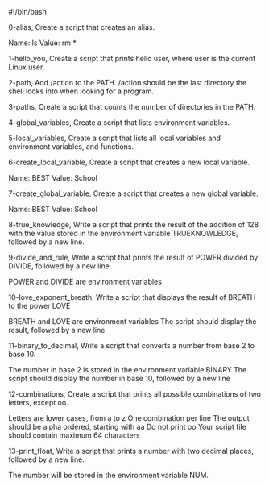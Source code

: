 #!/bin/bash

0-alias, Create a script that creates an alias.

Name: ls
Value: rm *

1-hello_you, Create a script that prints hello user, where user is the current Linux user.

2-path, Add /action to the PATH. /action should be the last directory the shell looks into when looking for a program.

3-paths, Create a script that counts the number of directories in the PATH.

4-global_variables, Create a script that lists environment variables.

5-local_variables, Create a script that lists all local variables and environment variables, and functions.

6-create_local_variable, Create a script that creates a new local variable.

Name: BEST
Value: School

7-create_global_variable, Create a script that creates a new global variable.

Name: BEST
Value: School

8-true_knowledge, Write a script that prints the result of the addition of 128 with the value stored in the environment variable TRUEKNOWLEDGE, followed by a new line.

9-divide_and_rule, Write a script that prints the result of POWER divided by DIVIDE, followed by a new line.

POWER and DIVIDE are environment variables

10-love_exponent_breath, Write a script that displays the result of BREATH to the power LOVE

BREATH and LOVE are environment variables
The script should display the result, followed by a new line

11-binary_to_decimal, Write a script that converts a number from base 2 to base 10.

The number in base 2 is stored in the environment variable BINARY
The script should display the number in base 10, followed by a new line

12-combinations, Create a script that prints all possible combinations of two letters, except oo.

Letters are lower cases, from a to z
One combination per line
The output should be alpha ordered, starting with aa
Do not print oo
Your script file should contain maximum 64 characters

13-print_float, Write a script that prints a number with two decimal places, followed by a new line.

The number will be stored in the environment variable NUM.


